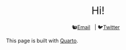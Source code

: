 <h1 style="font-weight:normal" align="center">
  &nbsp; Hi! &nbsp;
</h1>

<div align="center">

🐿️[Email][Email]&nbsp;&nbsp;&nbsp;| 🐦[Twitter][Twitter]&nbsp;&nbsp;&nbsp;

</div>

<!--
Quick Link
-->

[Twitter]:https://twitter.com/lacapary
[Email]:mailto:lc.pacheco27@gmail.com

This page is built with [Quarto](https://quarto.org/).
